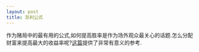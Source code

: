 ```yaml
---
layout: post
title: 凯利公式
---
```

作为赌局中的最有用的公式,如何提高胜率是作为场外观众最关心的话题.怎么分配财富来提高最大的收益率呢?[这篇](https://blogs.cfainstitute.org/investor/2018/06/14/the-kelly-criterion-you-dont-know-the-half-of-it)提供了非常有意义的参考.
